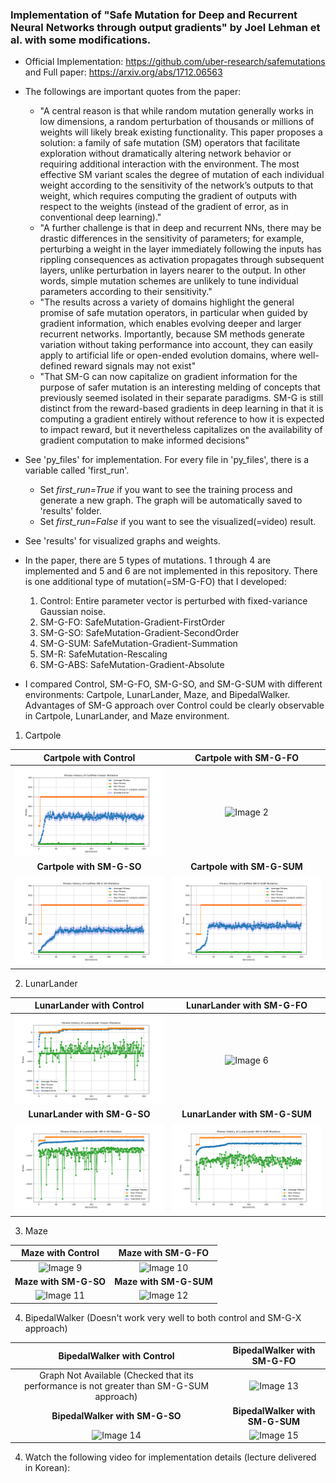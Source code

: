 ### Implementation of "Safe Mutation for Deep and Recurrent Neural Networks through output gradients" by Joel Lehman et al. with some modifications.

- Official Implementation: https://github.com/uber-research/safemutations and Full paper: https://arxiv.org/abs/1712.06563


- The followings are important quotes from the paper:
  -  "A central reason is that while random mutation generally works in low dimensions, 
  a random perturbation of thousands or millions of weights will likely break existing functionality. 
  This paper proposes a solution: a family of safe mutation (SM) operators that facilitate exploration without 
  dramatically altering network behavior or requiring additional interaction with the environment. 
  The most effective SM variant scales the degree of mutation of each individual weight 
  according to the sensitivity of the network’s outputs to that weight, 
  which requires computing the gradient of outputs with respect to the weights (instead of the gradient of error, as in conventional deep learning)."
  - "A further challenge is that in deep and recurrent NNs, 
  there may be drastic differences in the sensitivity of parameters;
  for example, perturbing a weight in the layer immediately following the inputs has rippling consequences 
  as activation propagates through subsequent layers, unlike perturbation in layers nearer to the output. 
  In other words, simple mutation schemes are unlikely to tune individual parameters according to their sensitivity."
  - "The results across a variety of domains highlight the general promise of safe mutation operators, 
  in particular when guided by gradient information, which enables evolving deeper and larger recurrent networks. 
  Importantly, because SM methods generate variation without taking performance into account, 
  they can easily apply to artificial life or open-ended evolution domains, 
  where well-defined reward signals may not exist"
  - "That SM-G can now capitalize on gradient information for the purpose of safer mutation is an interesting 
  melding of concepts that previously seemed isolated in their separate paradigms. 
  SM-G is still distinct from the reward-based gradients in deep learning in that 
  it is computing a gradient entirely without reference to how it is expected to impact reward,
  but it nevertheless capitalizes on the availability of gradient computation to make informed decisions"


- See 'py_files' for implementation. For every file in 'py_files', there is a variable called 'first_run'. 
  - Set *first_run=True* if you want to see the training process and generate a new graph. The graph will be automatically saved to 'results' folder.
  - Set *first_run=False* if you want to see the visualized(=video) result.


- See 'results' for visualized graphs and weights.


- In the paper, there are 5 types of mutations.
1 through 4 are implemented and 5 and 6 are not implemented in this repository.
There is one additional type of mutation(=SM-G-FO) that I developed:
  1. Control: Entire parameter vector is perturbed with fixed-variance Gaussian noise.
  2. SM-G-FO: SafeMutation-Gradient-FirstOrder
  3. SM-G-SO: SafeMutation-Gradient-SecondOrder
  4. SM-G-SUM: SafeMutation-Gradient-Summation
  5. SM-R: SafeMutation-Rescaling
  6. SM-G-ABS: SafeMutation-Gradient-Absolute


- I compared Control, SM-G-FO, SM-G-SO, and SM-G-SUM with different environments: Cartpole, LunarLander, Maze, and BipedalWalker. 
Advantages of SM-G approach over Control could be clearly observable in Cartpole, LunarLander, and Maze environment. 

1. Cartpole<br>
  
|            **Cartpole with Control**            |            **Cartpole with SM-G-FO**             |
|:-----------------------------------------------:|:------------------------------------------------:|
| ![Image 1](results/cartpole%20ga%20control.png) | ![Image 2](results/cartpole%20ga%20sm-g-fo.png)  |
|            **Cartpole with SM-G-SO**            |            **Cartpole with SM-G-SUM**            |
| ![Image 3](results/cartpole%20ga%20sm-g-so.png) | ![Image 4](results/cartpole%20ga%20sm-g-sum.png) |

2. LunarLander<br>

|            **LunarLander with Control**             |            **LunarLander with SM-G-FO**             |
|:---------------------------------------------------:|:---------------------------------------------------:|
| ![Image 5](results/lundarlander%20ga%20control.png) | ![Image 6](results/lunarlander%20ga%20sm-g-fo.png)  |
|            **LunarLander with SM-G-SO**             |            **LunarLander with SM-G-SUM**            |
| ![Image 7](results/lunarlander%20ga%20sm-g-so.png)  | ![Image 8](results/lunarlander%20ga%20sm-g-sum.png) |

3. Maze<br>

|             **Maze with Control**              |             **Maze with SM-G-FO**             |
|:----------------------------------------------:|:---------------------------------------------:|
|  ![Image 9](results/maze%20ga%20control.png)   | ![Image 10](results/Maze%20ga%20sm-g-fo.png)  |
|             **Maze with SM-G-SO**              |            **Maze with SM-G-SUM**             |
| ![Image 11](results/Maze%20ga%20sm-g-so.png)   | ![Image 12](results/maze%20ga%20sm-g-sum.png) |

4. BipedalWalker (Doesn't work very well to both control and SM-G-X approach)<br>

|                              **BipedalWalker with Control**                              |          **BipedalWalker with SM-G-FO**          |
|:----------------------------------------------------------------------------------------:|:------------------------------------------------:|
| Graph Not Available (Checked that its performance is not greater than SM-G-SUM approach) | ![Image 13](results/bipedal%20ga%20sm-g-fo.png)  |
|                              **BipedalWalker with SM-G-SO**                              |         **BipedalWalker with SM-G-SUM**          |
|                     ![Image 14](results/Bipedal%20ga%20sm-g-so.png)                      | ![Image 15](results/Bipedal%20ga%20sm-g-sum.png) |


4. Watch the following video for implementation details (lecture delivered in Korean):  
